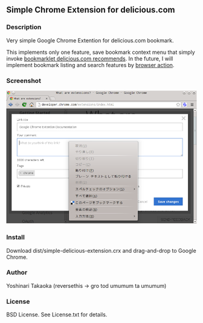 ## Simple Chrome Extension for delicious.com

### Description

Very simple Google Chrome Extention for delicious.com bookmark.

This implements only one feature, save bookmark context menu that simply invoke [bookmarklet delicious.com recommends](https://delicious.com/tools). In the future, I will implement bookmark listing and search features by [browser action](http://developer.chrome.com/extensions/browserAction.html).

### Screenshot

![Screenshot of this software](/screenshot/screenshot.png)

### Install

Download dist/simple-delicious-extension.crx and drag-and-drop to Google Chrome.

### Author

Yoshinari Takaoka (reversethis -> gro tod umumum ta umumum)

### License

BSD License. See License.txt for details.
